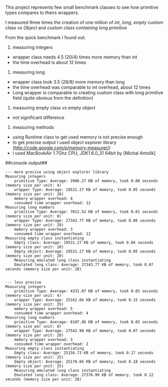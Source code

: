 This project represents few small benchmark classes to see how primitive types compares to theirs wrappers.

I measured three times the creation of one million of *int*, *long*, 
*empty custom class vs Object* and *custom class containing long primitive*

From the quick benchmark I found out:

1. measuring integers
 * wrapper class needs 4.5 (20/4) times more memory than int 
 * the time overhead is about 12 times
1. measuring long 
 * wrapper class took 3.5 (28/8) more memory than long
 * the time overhead was comparable to int overhead, about 12 times 
 * Long wrapper is comparable to creating custom class with long primitive field (quite obvious from the definition)
1. measuring empty class vs empty object
 * not significant difference
1. measuring methods
 * using Runtime class to get used memory is not precise enough
 * to get precise output I used object explorer library (http://code.google.com/p/memory-measurer/)
 * I used MacBookAir 1.7Ghz CPU, JDK1.6.0_31 64bit by [Michal Antolik]



##console output##
	
	--- more precise using object explorer library
	Measuring integers
		primitive Type: Average: 3906.27 KB of memory, took 0.00 seconds (memory size per unit: 4)
		wrapper Type: Average: 19531.27 KB of memory, took 0.05 seconds (memory size per unit: 20)
		memory wrapper overhead: 4
		consumed time wrapper overhead: 12
	Measuring long numbers
		primitive Type: Average: 7812.52 KB of memory, took 0.01 seconds (memory size per unit: 8)
		wrapper Type: Average: 27343.77 KB of memory, took 0.06 seconds (memory size per unit: 28)
		memory wrapper overhead: 3
		consumed time wrapper overhead: 12
	Measuring empty class instantiating
		Empty class: Average: 19531.27 KB of memory, took 0.04 seconds (memory size per unit: 20)
		Empty object: Average: 19531.27 KB of memory, took 0.05 seconds (memory size per unit: 20)
		Measuring emulated long class instantiating
		Emulated long class: Average: 27343.77 KB of memory, took 0.07 seconds (memory size per unit: 28)
	
	 
	--- less precise
	Measuring integers
		primitive Type: Average: 4331.07 KB of memory, took 0.03 seconds (memory size per unit: 4)
		wrapper Type: Average: 25162.66 KB of memory, took 0.15 seconds (memory size per unit: 25)
		memory wrapper overhead: 5
		consumed time wrapper overhead: 4
	Measuring long numbers
		primitive Type: Average: 8107.86 KB of memory, took 0.03 seconds (memory size per unit: 8)
		wrapper Type: Average: 27542.90 KB of memory, took 0.07 seconds (memory size per unit: 28)
		memory wrapper overhead: 3
		consumed time wrapper overhead: 2
	Measuring empty class instantiating
		Empty class: Average: 25156.73 KB of memory, took 0.17 seconds (memory size per unit: 25)
		Empty object: Average: 25176.66 KB of memory, took 0.18 seconds (memory size per unit: 25)
		Measuring emulated long class instantiating
		Emulated long class: Average: 27376.90 KB of memory, took 0.12 seconds (memory size per unit: 28)


